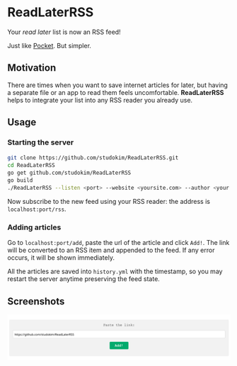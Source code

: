 # ReadLaterRSS

Your *read later* list is now an RSS feed!

Just like [Pocket](https://getpocket.com/). But simpler.

## Motivation

There are times when you want to save internet articles for later, but having a separate file or an app to read them feels uncomfortable. **ReadLaterRSS** helps to integrate your list into any RSS reader you already use.

## Usage

### Starting the server

```bash
git clone https://github.com/studokim/ReadLaterRSS.git
cd ReadLaterRSS
go get github.com/studokim/ReadLaterRSS
go build
./ReadLaterRSS --listen <port> --website <yoursite.com> --author <your.name>
```

Now subscribe to the new feed using your RSS reader: the address is `localhost:port/rss`.

### Adding articles

Go to `localhost:port/add`, paste the url of the article and click `Add!`. The link will be converted to an RSS item and appended to the feed. If any error occurs, it will be shown immediately.

All the articles are saved into `history.yml` with the timestamp, so you may restart the server anytime preserving the feed state.

## Screenshots

![New RSS item](screenshots/add-item.png)
